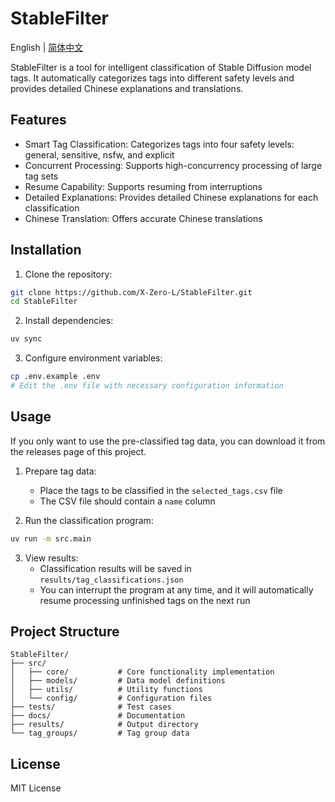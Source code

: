 # StableFilter

English | [简体中文](README.md)

StableFilter is a tool for intelligent classification of Stable Diffusion model tags. It automatically categorizes tags into different safety levels and provides detailed Chinese explanations and translations.

## Features

- Smart Tag Classification: Categorizes tags into four safety levels: general, sensitive, nsfw, and explicit
- Concurrent Processing: Supports high-concurrency processing of large tag sets
- Resume Capability: Supports resuming from interruptions
- Detailed Explanations: Provides detailed Chinese explanations for each classification
- Chinese Translation: Offers accurate Chinese translations

## Installation

1. Clone the repository:

```bash
git clone https://github.com/X-Zero-L/StableFilter.git
cd StableFilter
```

2. Install dependencies:

```bash
uv sync
```

3. Configure environment variables:

```bash
cp .env.example .env
# Edit the .env file with necessary configuration information
```

## Usage

If you only want to use the pre-classified tag data, you can download it from the releases page of this project.

1. Prepare tag data:
   - Place the tags to be classified in the `selected_tags.csv` file
   - The CSV file should contain a `name` column

2. Run the classification program:

```bash
uv run -m src.main
```

3. View results:
   - Classification results will be saved in `results/tag_classifications.json`
   - You can interrupt the program at any time, and it will automatically resume processing unfinished tags on the next run

## Project Structure

```
StableFilter/
├── src/
│   ├── core/           # Core functionality implementation
│   ├── models/         # Data model definitions
│   ├── utils/          # Utility functions
│   └── config/         # Configuration files
├── tests/              # Test cases
├── docs/               # Documentation
├── results/            # Output directory
└── tag_groups/         # Tag group data
```

## License

MIT License 